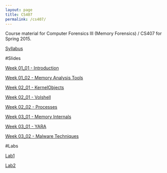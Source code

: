 ```yaml
---
layout: page
title: CS407
permalink: /cs407/
---
```


Course material for Computer Forensics III (Memory Forensics) / CS407 for Spring 2015. 

[Syllabus](/cs407/syllabus.html)

#Slides

[Week 01_01 - Introduction](/resources/cs407/ODPslides/Ch-1.1.odp)

[Week 01_02 - Memory Analysis Tools](/resources/cs407/ODPslides/Ch-1.2.odp)

[Week 02_01 - KernelObjects](/resources/cs407/slides/week02_01-KernelObjects.html)

[Week 02_01 - Volshell](/resources/cs407/slides/week02_01-volshell.html)

[Week 02_02 - Processes](/resources/cs407/slides/week02_02-Processes.html)

[Week 03_01 - Memory Internals](/resources/cs407/slides/week03_01-MemoryInternals.html)

[Week 03_01 - YARA](/resources/cs407/slides/week03-YARA.html)

[Week 03_02 - Malware Techniques](/resources/cs407/slides/week03_02-Malware.html)

#Labs 

[Lab1](/cs407/labs/lab1.html)

[Lab2](/cs407/labs/lab2.html)



